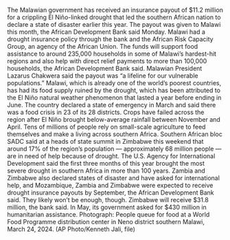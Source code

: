 The Malawian government has received an insurance payout of $11.2 million for a crippling El Niño-linked drought that led the southern African nation to declare a state of disaster earlier this year.
The payout was given to Malawi this month, the African Development Bank said Monday. Malawi had a drought insurance policy through the bank and the African Risk Capacity Group, an agency of the African Union.
The funds will support food assistance to around 235,000 households in some of Malawi’s hardest-hit regions and also help with direct relief payments to more than 100,000 households, the African Development Bank said. Malawian President Lazarus Chakwera said the payout was “a lifeline for our vulnerable populations.”
Malawi, which is already one of the world’s poorest countries, has had its food supply ruined by the drought, which has been attributed to the El Niño natural weather phenomenon that lasted a year before ending in June. The country declared a state of emergency in March and said there was a food crisis in 23 of its 28 districts.
Crops have failed across the region after El Niño brought below-average rainfall between November and April. Tens of millions of people rely on small-scale agriculture to feed themselves and make a living across southern Africa.
Southern African bloc SADC said at a heads of state summit in Zimbabwe this weekend that around 17% of the region’s population — approximately 68 million people — are in need of help because of drought. The U.S. Agency for International Development said the first three months of this year brought the most severe drought in southern Africa in more than 100 years.
Zambia and Zimbabwe also declared states of disaster and have asked for international help, and Mozambique, Zambia and Zimbabwe were expected to receive drought insurance payouts by September, the African Development Bank said.
They likely won’t be enough, though. Zimbabwe will receive $31.8 million, the bank said. In May, its government asked for $430 million in humanitarian assistance.
Photograph: People queue for food at a World Food Programme distribution center in Neno district southern Malawi, March 24, 2024. (AP Photo/Kenneth Jali, file)